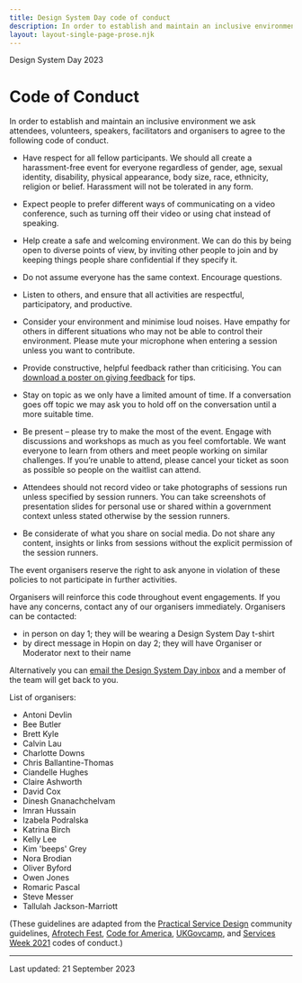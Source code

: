 ```yaml
---
title: Design System Day code of conduct
description: In order to establish and maintain an inclusive environment we ask attendees, volunteers, speakers, facilitators and organisers to agree to the following code of conduct.
layout: layout-single-page-prose.njk
---
```


<span class="govuk-caption-xl">Design System Day 2023</span>
<h1 class="govuk-heading-xl">Code of Conduct</h1>

In order to establish and maintain an inclusive environment we ask attendees, volunteers, speakers, facilitators and organisers to agree to the following code of conduct.

* Have respect for all fellow participants. We should all create a harassment-free event for everyone regardless of gender, age, sexual identity, disability, physical appearance, body size, race, ethnicity, religion or belief. Harassment will not be tolerated in any form.

* Expect people to prefer different ways of communicating on a video conference, such as turning off their video or using chat instead of speaking.

* Help create a safe and welcoming environment. We can do this by being open to diverse points of view, by inviting other people to join and by keeping things people share confidential if they specify it.

* Do not assume everyone has the same context. Encourage questions.

* Listen to others, and ensure that all activities are respectful, participatory, and productive.

* Consider your environment and minimise loud noises. Have empathy for others in different situations who may not be able to control their environment. Please mute your microphone when entering a session unless you want to contribute.

* Provide constructive, helpful feedback rather than criticising. You can [download a poster on giving feedback](https://github.com/alphagov/govdesign/blob/master/Poster_GivingAskingReceivingFeedback.pdf) for tips.

* Stay on topic as we only have a limited amount of time. If a conversation goes off topic we may ask you to hold off on the conversation until a more suitable time.

* Be present – please try to make the most of the event. Engage with discussions and workshops as much as you feel comfortable. We want everyone to learn from others and meet people working on similar challenges. If you’re unable to attend, please cancel your ticket as soon as possible so people on the waitlist can attend. 

* Attendees should not record video or take photographs of sessions run unless specified by session runners. You can take screenshots of presentation slides for personal use or shared within a government context unless stated otherwise by the session runners. 

* Be considerate of what you share on social media. Do not share any content, insights or links from sessions without the explicit permission of the session runners.

The event organisers reserve the right to ask anyone in violation of these policies to not participate in further activities. 

Organisers will reinforce this code throughout event engagements. If you have any concerns, contact any of our organisers immediately. Organisers can be contacted: 

* in person on day 1; they will be wearing a Design System Day t-shirt
* by direct message in Hopin on day 2; they will have Organiser or Moderator next to their name

Alternatively you can [email the Design System Day inbox](mailto:design-system-day-enquiries@digital.cabinet-office.gov.uk) and a member of the team will get back to you. 

List of organisers: 

* Antoni Devlin
* Bee Butler
* Brett Kyle
* Calvin Lau
* Charlotte Downs
* Chris Ballantine-Thomas
* Ciandelle Hughes
* Claire Ashworth
* David Cox
* Dinesh Gnanachchelvam
* Imran Hussain
* Izabela Podralska
* Katrina Birch
* Kelly Lee
* Kim 'beeps' Grey
* Nora Brodian
* Oliver Byford
* Owen Jones
* Romaric Pascal
* Steve Messer
* Tallulah Jackson-Marriott 

(These guidelines are adapted from the [Practical Service Design](http://www.practicalservicedesign.com/getting-started-on-slack/) community guidelines, [Afrotech Fest](https://www.afrotechfest.co.uk/coc/), [Code for America](http://www.cvent.com/events/code-for-america-summit-2018/custom-40-e12d85b157b94d69b80d8911cc641d36.aspx), [UKGovcamp](https://www.ukgovcamp.com/code-of-conduct/), and [Services Week 2021](https://docs.google.com/document/d/1vQchJh-s6Fu6F4bN8UFM4lvRChe8ERgsE5whf9pUfjA/edit?usp=sharing) codes of conduct.)


---

Last updated: 21 September 2023 
